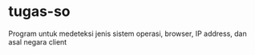 # tugas-so
Program untuk medeteksi jenis sistem operasi, browser, IP address, dan asal negara client
